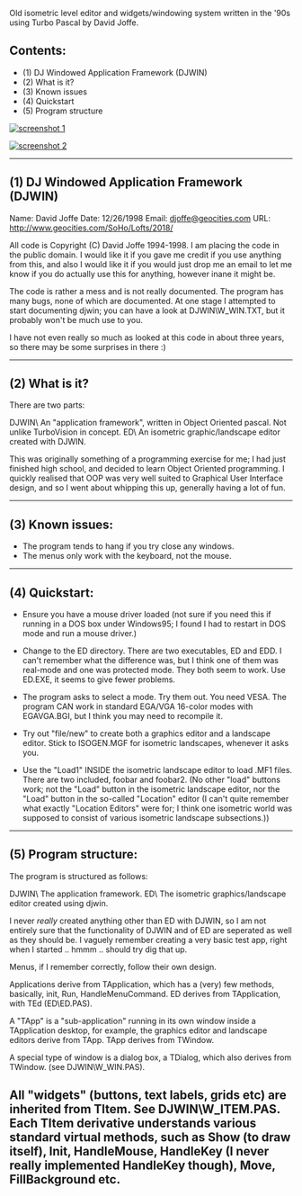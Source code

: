 Old isometric level editor and widgets/windowing system written in the '90s using Turbo Pascal by David Joffe.

Contents:
---------
* (1) DJ Windowed Application Framework (DJWIN)
* (2) What is it?
* (3) Known issues
* (4) Quickstart
* (5) Program structure

[![screenshot 1](https://scorpioncity.com/images/screenshots/ed1.png)](https://scorpioncity.com/programming.html)

[![screenshot 2](https://scorpioncity.com/images/screenshots/ed2.png)](https://github.com/davidjoffe/djOldPascalCode/)

-------------------------------------------
(1) DJ Windowed Application Framework (DJWIN)
---------------------------------------------

Name:  David Joffe
Date:  12/26/1998
Email: djoffe@geocities.com
URL:   http://www.geocities.com/SoHo/Lofts/2018/

All code is Copyright (C) David Joffe 1994-1998. I am placing the code in
the public domain. I would like it if you gave me credit if you use anything
from this, and also I would like it if you would just drop me an email to
let me know if you do actually use this for anything, however inane it
might be.

The code is rather a mess and is not really documented. The program has
many bugs, none of which are documented. At one stage I attempted to start
documenting djwin; you can have a look at DJWIN\W_WIN.TXT, but it probably
won't be much use to you.

I have not even really so much as looked at this code in about three years,
so there may be some surprises in there :)

-------------------------------------------
(2) What is it?
---------------

There are two parts:

DJWIN\  An "application framework", written in Object Oriented pascal.
        Not unlike TurboVision in concept.
ED\     An isometric graphic/landscape editor created with DJWIN.

This was originally something of a programming exercise for me; I had just
finished high school, and decided to learn Object Oriented programming. I
quickly realised that OOP was very well suited to Graphical User Interface
design, and so I went about whipping this up, generally having a lot of fun.

-------------------------------------------
(3) Known issues:
-----------------
- The program tends to hang if you try close any windows.
- The menus only work with the keyboard, not the mouse.
-------------------------------------------
(4) Quickstart:
---------------

- Ensure you have a mouse driver loaded (not sure if you need this if
  running in a DOS box under Windows95; I found I had to restart in DOS mode
  and run a mouse driver.)

- Change to the ED directory. There are two executables, ED and EDD. I
  can't remember what the difference was, but I think one of them was
  real-mode and one was protected mode. They both seem to work.
  Use ED.EXE, it seems to give fewer problems.

- The program asks to select a mode. Try them out. You need VESA. The program
  CAN work in standard EGA/VGA 16-color modes with EGAVGA.BGI, but I think
  you may need to recompile it.

- Try out "file/new" to create both a graphics editor and a landscape editor.
  Stick to ISOGEN.MGF for isometric landscapes, whenever it asks you.

- Use the "Load1" INSIDE the isometric landscape editor to load .MF1 files.
  There are two included, foobar and foobar2. (No other "load" buttons work;
  not the "Load" button in the isometric landscape editor, nor the "Load"
  button in the so-called "Location" editor (I can't quite remember what
  exactly "Location Editors" were for; I think one isometric world was
  supposed to consist of various isometric landscape subsections.))

-------------------------------------------
(5) Program structure:
----------------------

The program is structured as follows:

DJWIN\    The application framework.
ED\       The isometric graphics/landscape editor created using djwin.

I never *really* created anything other than ED with DJWIN, so I am not
entirely sure that the functionality of DJWIN and of ED are seperated as well
as they should be. I vaguely remember creating a very basic test app, right
when I started .. hmmm .. should try dig that up.

Menus, if I remember correctly, follow their own design.

Applications derive from TApplication, which has a (very) few methods,
basically, init, Run, HandleMenuCommand. ED derives from TApplication, with
TEd (ED\ED.PAS).

A "TApp" is a "sub-application" running in its own window inside a
TApplication desktop, for example, the graphics editor and landscape editors
derive from TApp. TApp derives from TWindow.

A special type of window is a dialog box, a TDialog, which also derives
from TWindow. (see DJWIN\W_WIN.PAS).

All "widgets" (buttons, text labels, grids etc) are inherited from TItem.
See DJWIN\W_ITEM.PAS. Each TItem derivative understands various standard
virtual methods, such as Show (to draw itself), Init, HandleMouse, HandleKey
(I never really implemented HandleKey though), Move, FillBackground etc.
-------------------------------------------
